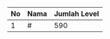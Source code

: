 | No | Nama            | Jumlah Level |
|----|-----------------|--------------|
| 1  | #    |    590        |
